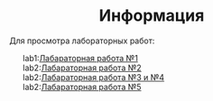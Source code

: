 <div><h1 align="center">Информация</h1></div>
<div>Для просмотра лабораторных работ: </div>
<ul><div>lab1:<a href="https://github.com/lukiorDE/Sp/tree/Лабораторная-работа-№1">Лабараторная работа №1</a></div>
<div>lab2:<a href="https://github.com/lukiorDE/Sp/tree/Лабораторная-работа-№2">Лабараторная работа №2</a></div>
<div>lab2:<a href="https://github.com/lukiorDE/Sp/tree/Лабораторная-работа-№3-и-№4">Лабараторная работа №3 и №4</a></div>
<div>lab2:<a href="https://github.com/lukiorDE/Sp/tree/Лабораторная-работа-№1">Лабараторная работа №5</a></div>
</ul>
